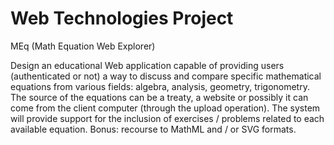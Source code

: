 # Web Technologies Project 

MEq (Math Equation Web Explorer)

Design an educational Web application capable of providing users (authenticated or not) a way to discuss and compare specific mathematical equations from various fields: algebra, analysis, geometry, trigonometry. The source of the equations can be a treaty, a website or possibly it can come from the client computer (through the upload operation). The system will provide support for the inclusion of exercises / problems related to each available equation. Bonus: recourse to MathML and / or SVG formats.
